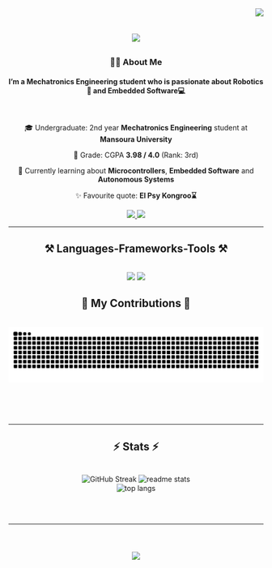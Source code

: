 <img align="right" src="https://visitor-badge.laobi.icu/badge?page_id=TheShaboury.TheShaboury" />

<h1 align="center">
    <img src="https://readme-typing-svg.herokuapp.com/?font=Righteous&size=35&center=true&vCenter=true&width=500&height=70&duration=6000&lines=Hi+There!+👋;+I'm+Ahmed+Shaboury!+✨;" />
</h1>

<h3 align="center">👨‍💻 About Me</h3>
<h4 align="center">I’m a Mechatronics Engineering student who is passionate about Robotics🤖 and Embedded Software💻</h4>
  
<br/>

<div align="center">
 
 🎓 Undergraduate: 2nd year **Mechatronics Engineering** student at **Mansoura University**
 
 💫 Grade: CGPA **3.98 / 4.0** (Rank: 3rd)

 🌱 Currently learning about **Microcontrollers**, **Embedded Software** and **Autonomous Systems**

 ✨ Favourite quote: **El Psy Kongroo⌛**

 </div>

 <div align="center"> 
  <a href="mailto:ahmedshaboury000@gmail.com">
    <img src="https://img.shields.io/badge/Gmail-333333?style=for-the-badge&logo=gmail&logoColor=red" />
  </a>
  <a href="https://linkedin.com/in/theshaboury" target="_blank">
    <img src="https://img.shields.io/badge/LinkedIn-0077B5?style=for-the-badge&logo=linkedin&logoColor=white" />
  </a>
</div>

 <hr/>
 
<h2 align="center">⚒️ Languages-Frameworks-Tools ⚒️</h2>
<br/>
<div align="center">
    <img src="https://skillicons.dev/icons?i=anaconda,linux,vscode,github,git,godot" />
    <img src="https://skillicons.dev/icons?i=ros,py,bash,raspberrypi,matlab,c,cpp,vim" /><br>
</div>

<div align="center">
  <h2>🐍 My Contributions 🐍</h2>
  <br>
  <img alt="snake eating my contributions" src="https://raw.githubusercontent.com/TheShaboury/TheShaboury/output/github-contribution-grid-snake.svg" />
  
  <br/><br/><br/>
</div>

<hr/>

<h2 align="center">⚡ Stats ⚡</h2>
<br>
<div align=center>
  <img width=390 src="https://streak-stats.demolab.com?user=TheShaboury&theme=react" alt="GitHub Streak" /></a>
  <img width=390 src="https://github-readme-stats.vercel.app/api?username=TheShaboury&count_private=false&show_icons=true&theme=react&rank_icon=github&border_radius=10" alt="readme stats" />
  <br/>
  <img width=325 align="center" src="https://github-readme-stats.vercel.app/api/top-langs/?username=TheShaboury&langs_count=8&layout=compact&theme=react&border_radius=10&size_weight=0.5&count_weight=0.5&exclude_repo=github-readme-stats" alt="top langs" />
</div>

<br/><br/>

<hr/>

<br/>

<h3 align="center">
<img src="https://readme-typing-svg.herokuapp.com/?font=Righteous&size=35&center=true&vCenter=true&width=600&height=70&duration=6000&lines=Thanks+for+visiting!+✌️;+Shoot+me+a+message+on+Linkedin!+🙌;" />
</div>

<br/>

